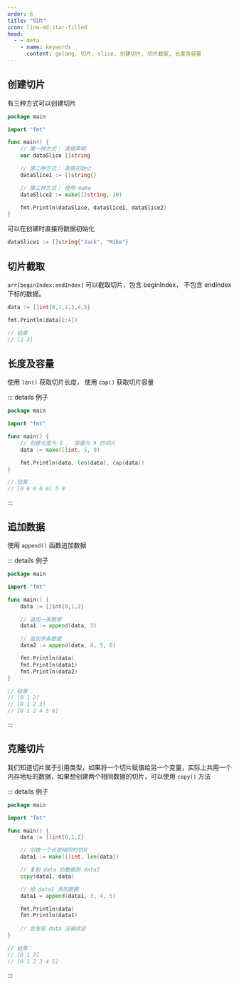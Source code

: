 ```yaml
---
order: 6
title: "切片"
icon: line-md:star-filled
head:
  - - meta
    - name: keywords
      content: golang, 切片, slice, 创建切片, 切片截取, 长度及容量
---
```


## 创建切片

有三种方式可以创建切片

```go
package main

import "fmt"

func main() {
	// 第一种方式： 直接声明
	var dataSlice []string

	// 第二种方式： 直接初始化
	dataSlice1 := []string{}

	// 第三种方式： 使用 make
	dataSlice2 := make([]string, 10)

	fmt.Println(dataSlice, dataSlice1, dataSlice2)
}
```

可以在创建时直接将数据初始化

```go
dataSlice1 := []string{"Jack", "Mike"}
```

## 切片截取

`arr[beginIndex:endIndex]` 可以截取切片，包含 beginIndex， 不包含 endIndex 下标的数据。

```go
data := []int{0,1,2,3,4,5}

fmt.Println(data[2:4])

// 结果
// [2 3]
```

## 长度及容量

使用 `len()` 获取切片长度， 使用 `cap()` 获取切片容量

::: details 例子

```go
package main

import "fmt"

func main() {
	// 创建长度为 5 ， 容量为 9 的切片
	data := make([]int, 5, 9)

	fmt.Println(data, len(data), cap(data))
}

// 结果：
// [0 0 0 0 0] 5 9
```

:::

## 追加数据

使用 `append()` 函数追加数据

::: details 例子

```go
package main

import "fmt"

func main() {
	data := []int{0,1,2}

	// 追加一条数据
	data1 := append(data, 3)

	// 追加多条数据
	data2 := append(data, 4, 5, 6)

	fmt.Println(data)
	fmt.Println(data1)
	fmt.Println(data2)
}

// 结果：
// [0 1 2]
// [0 1 2 3]
// [0 1 2 4 5 6]

```

:::

## 克隆切片

我们知道切片属于引用类型，如果将一个切片赋值给另一个变量，实际上共用一个内存地址的数据，如果想创建两个相同数据的切片，可以使用 `copy()` 方法

::: details 例子

```go
package main

import "fmt"

func main() {
	data := []int{0,1,2}

	// 创建一个长度相同的切片
	data1 := make([]int, len(data))

	// 复制 data 的数据到 data1
	copy(data1, data)

	// 给 data1 添加数据
	data1 = append(data1, 3, 4, 5)

	fmt.Println(data)
	fmt.Println(data1)
	
	// 会发现 data 没被改变
}

// 结果：
// [0 1 2]
// [0 1 2 3 4 5]
```

:::